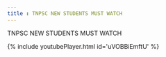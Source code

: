 ```yaml
---
title : TNPSC NEW STUDENTS MUST WATCH
---
```


TNPSC NEW STUDENTS MUST WATCH



{% include youtubePlayer.html id='uVOBBiEmftU' %}
